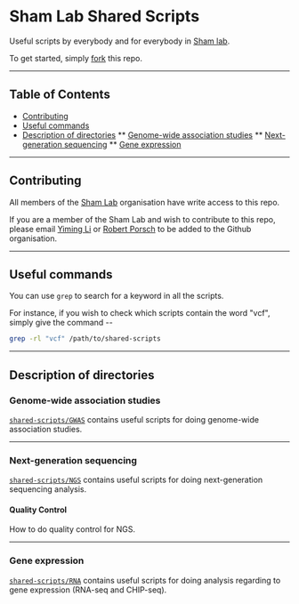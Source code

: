 Sham Lab Shared Scripts
========

Useful scripts by everybody and for everybody in [Sham lab](https://shamlab.github.io).

To get started, simply [fork](https://github.com/shamlab/shared-scripts#fork-destination-box) this repo.

--------

Table of Contents
--------

* [Contributing](https://github.com/shamlab/shared-scripts#contributing)
* [Useful commands](https://github.com/shamlab/shared-scripts#useful-commands)
* [Description of directories](https://github.com/shamlab/shared-scripts#description-of-directories)
** [Genome-wide association studies](https://github.com/shamlab/shared-scripts#genome-wide-association-studies)
** [Next-generation sequencing](https://github.com/shamlab/shared-scripts#next-generation-sequencing)
** [Gene expression](https://github.com/shamlab/shared-scripts#gene-expression)

--------

Contributing
--------

All members of the [Sham Lab](https://github.com/shamlab) organisation have write access to this repo.

If you are a member of the Sham Lab and wish to contribute to this repo, please email [Yiming Li](https://www.google.com/recaptcha/mailhide/d?k=01csXFRp7K1dsFA4c9tNF-_g==&c=SPBmIG77uJ7ktz_OiFkTkA==) or [Robert Porsch](http://www.google.com/recaptcha/mailhide/d?k=01hZg17wwOl6hraVWulSTh4Q==&c=pDrNxdQGMaeulRWXj8dp-nAXWKINdi7rlLYm7FBk-AU=) to be added to the Github organisation.

--------

Useful commands
--------

You can use `grep` to search for a keyword in all the scripts.

For instance, if you wish to check which scripts contain the word "vcf", simply give the command --
```bash
grep -rl "vcf" /path/to/shared-scripts
```
--------

Description of directories
--------

### Genome-wide association studies

[`shared-scripts/GWAS`](https://github.com/shamlab/shared-scripts/tree/master/GWAS) contains useful scripts for doing genome-wide association studies.

--------

### Next-generation sequencing

[`shared-scripts/NGS`](https://github.com/shamlab/shared-scripts/tree/master/NGS) contains useful scripts for doing next-generation sequencing analysis.

#### Quality Control

How to do quality control for NGS.

--------

### Gene expression

[`shared-scripts/RNA`](https://github.com/shamlab/shared-scripts/tree/master/RNA) contains useful scripts for doing analysis regarding to gene expression (RNA-seq and CHIP-seq).
